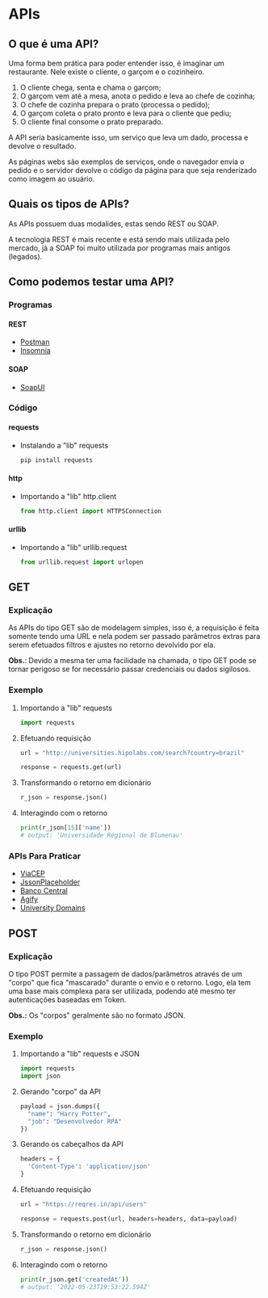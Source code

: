 # APIs

## O que é uma API?

Uma forma bem prática para poder entender isso, é imaginar um restaurante. Nele existe o cliente, o garçom e o cozinheiro.

1. O cliente chega, senta e chama o garçom;
2. O garçom vem até a mesa, anota o pedido e leva ao chefe de cozinha;
3. O chefe de cozinha prepara o prato (processa o pedido);
4. O garçom coleta o prato pronto e leva para o cliente que pediu;
5. O cliente final consome o prato preparado.

A API seria basicamente isso, um serviço que leva um dado, processa e devolve o resultado. 

As páginas webs são exemplos de serviços, onde o navegador envia o pedido e o servidor devolve o código da página para que seja renderizado como imagem ao usuário.

## Quais os tipos de APIs?

As APIs possuem duas modalides, estas sendo REST ou SOAP.

A tecnologia REST é mais recente e está sendo mais utilizada pelo mercado, já a SOAP foi muito utilizada por programas mais antigos (legados).

## Como podemos testar uma API?

### Programas

#### REST

- [Postman](https://www.postman.com/downloads/)
- [Insomnia](https://insomnia.rest/download)

#### SOAP

- [SoapUI](https://www.soapui.org/downloads/soapui/)

### Código

#### requests

- Instalando a "lib" requests
  ```bash
  pip install requests
  ```


#### http

- Importando a "lib" http.client
  ```python
  from http.client import HTTPSConnection
  ```

#### urllib

- Importando a "lib" urllib.request
  ```python
  from urllib.request import urlopen
  ```

## GET

### Explicação

As APIs do tipo GET são de modelagem simples, isso é, a requisição é feita somente tendo uma URL e nela podem ser passado parâmetros extras para serem efetuados filtros e ajustes no retorno devolvido por ela.

**Obs.**: Devido a mesma ter uma facilidade na chamada, o tipo GET pode se tornar perigoso se for necessário passar credenciais ou dados sigilosos.

### Exemplo

1. Importando a "lib" requests
    ```python
    import requests
    ```

2. Efetuando requisição
    ```python
    url = "http://universities.hipolabs.com/search?country=brazil"

    response = requests.get(url)
    ```

3. Transformando o retorno em dicionário
    ```python
    r_json = response.json()
    ```


4. Interagindo com o retorno
    ```python
    print(r_json[15]['name'])
    # output: 'Universidade Regional de Blumenau'
    ```

### APIs Para Praticar

- [ViaCEP](https://viacep.com.br/)
- [JssonPlaceholder](https://jsonplaceholder.typicode.com/)
- [Banco Central](https://www.bcb.gov.br/api/servico/sitebcb/indicadorinflacao)
- [Agify](https://agify.io/)
- [University Domains](https://github.com/Hipo/university-domains-list)

## POST

### Explicação

O tipo POST permite a passagem de dados/parâmetros através de um "corpo" que fica "mascarado" durante o envio e o retorno. 
Logo, ela tem uma base mais complexa para ser utilizada, podendo até mesmo ter autenticações baseadas em Token.

**Obs.:** Os "corpos" geralmente são no formato JSON.

### Exemplo

1. Importando a "lib" requests e JSON
    ```python
    import requests
    import json
    ```

2. Gerando "corpo" da API
    ```python
    payload = json.dumps({
      "name": "Harry Potter",
      "job": "Desenvolvedor RPA"
    })
    ```

3. Gerando os cabeçalhos da API
    ```python
    headers = {
      'Content-Type': 'application/json'
    }
    ```

4. Efetuando requisição
    ```python
    url = "https://reqres.in/api/users"

    response = requests.post(url, headers=headers, data=payload)
    ```

5. Transformando o retorno em dicionário
    ```python
    r_json = response.json()
    ```

6. Interagindo com o retorno
    ```python
    print(r_json.get('createdAt'))
    # output: '2022-05-23T19:53:22.594Z'
    ```